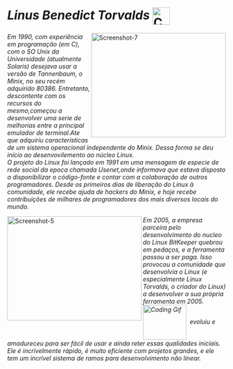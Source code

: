 # *Linus Benedict Torvalds* <img alt="Coding Gif" src="https://thumbs.gfycat.com/UnevenSomberGalapagossealion.webp?id=s2s53807#gsc.tab=0?cid=790b76118849e7b024333f0377101b6f9d71150022128261&rid=giphy.gif&ct=g" height="40" width="40" align="center"/>

<a href='https://www.infowester.com/historia_linux.php' target='blank'><img src='https://i.postimg.cc/dDXkbWWM/Screenshot-7.png' height="240px" width="310,16px" align="right" alt='Screenshot-7'/></a>

*Em 1990, com experiência em programação (em C), com o SO Unix da Universidade (atualmente Solaris) desejava usar a versão de Tannenbaum, o Minix, no seu recém adquirido 80386. Entretanto, descontente com os recursos do mesmo,começou a desenvolver uma serie de melhorias entre a principal emulador de terminal.Ate que adquiriu características de um sistema operacional independente do Minix. Dessa forma se deu início ao desenvovilemento ao núcleo Linux. <br/>
O projeto do Linux foi lançado em 1991 em uma mensagem de especie de rede social da epoca chamada Usenet,onde informava que estava disposto a disponibilizar o código-fonte e contar com a colaboração de outros programadores. Desde os primeiros dias de liberação do Linux à comunidade, ele recebe ajuda de hackers do Minix, e hoje recebe contribuições de milhares de programadores dos mais diversos locais do mundo.*


<a href='https://git-scm.com/book/pt-br/v2/Come%C3%A7ando-Uma-Breve-Hist%C3%B3ria-do-Git' target='blank'><img src='https://i.postimg.cc/4yJBz8VG/Screenshot-5.png' height="240px" width="310,16px" align="left" alt='Screenshot-5'/></a>


*Em 2005, a empresa parceira pelo desenvolvimento do nucleo do Linux BitKeeper quebrou em pedaços, e a ferramenta passou a ser paga. Isso provocou a comunidade que desenvolvia o Linux (e especialmente Linux Torvalds, o criador do Linux) a desenvolver a sua própria ferramenta em 2005. <img alt="Coding Gif" src="https://i.giphy.com/media/kH6CqYiquZawmU1HI6/giphy.gif" height="80" width="100" align="center"/>&nbsp;  evoluiu e amadureceu para ser fácil de usar e ainda reter essas qualidades iniciais. Ele é incrivelmente rápido, é muito eficiente com projetos grandes, e ele tem um incrível sistema de ramos para desenvolvimento não linear.*


                                                                                                                 
                                                                                                                 


